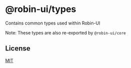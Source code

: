 # @robin-ui/types

Contains common types used within Robin-UI

Note: These types are also re-exported by `@robin-ui/core`

## License

[MIT](https://github.com/robinh-jsx/robin-ui/blob/master/LICENSE)
